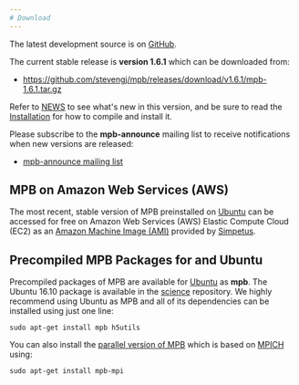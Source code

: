 ```yaml
---
# Download
---
```


The latest development source is on [GitHub](https://github.com/stevengj/mpb).

The current stable release is **version 1.6.1** which can be downloaded from:

- <https://github.com/stevengj/mpb/releases/download/v1.6.1/mpb-1.6.1.tar.gz>

Refer to [NEWS](https://github.com/stevengj/mpb/blob/master/NEWS.md) to see what's new in this version, and be sure to read the [Installation](Installation.md) for how to compile and install it.

Please subscribe to the **mpb-announce** mailing list to receive notifications when new versions are released:

-   [mpb-announce mailing list](http://ab-initio.mit.edu/cgi-bin/mailman/listinfo/mpb-announce)

MPB on Amazon Web Services (AWS)
---------------------------------

The most recent, stable version of MPB preinstalled on [Ubuntu](https://en.wikipedia.org/wiki/Ubuntu) can be accessed for free on Amazon Web Services (AWS) Elastic Compute Cloud (EC2) as an [Amazon Machine Image (AMI)](https://aws.amazon.com/marketplace/pp/B01KHWH0AS) provided by [Simpetus](http://www.simpetus.com/launchsims.html).

Precompiled MPB Packages for and Ubuntu
---------------------------------------

Precompiled packages of MPB are available for [Ubuntu](https://en.wikipedia.org/wiki/Ubuntu) as **mpb**. The Ubuntu 16.10 package is available in the [science](https://packages.ubuntu.com/yakkety/mpb) repository. We highly recommend using Ubuntu as MPB and all of its dependencies can be installed using just one line:

```
sudo apt-get install mpb h5utils
```

You can also install the [parallel version of MPB](https://packages.ubuntu.com/trusty/science/mpb-mpi) which is based on [MPICH](https://www.mpich.org/) using:

```
sudo apt-get install mpb-mpi
```